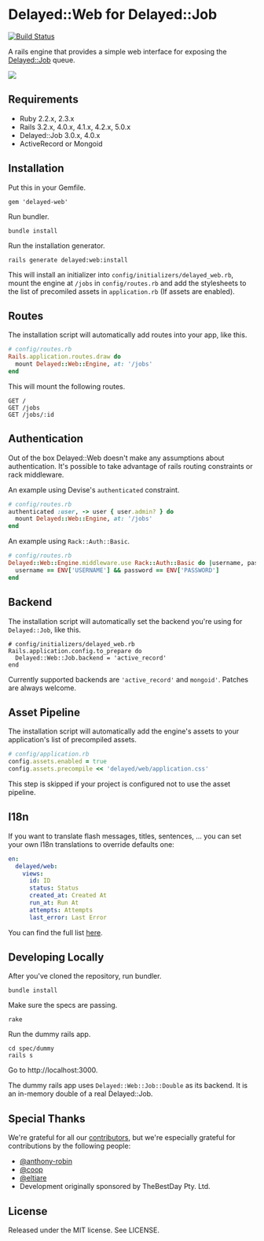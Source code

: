 # Delayed::Web for Delayed::Job

[![Build Status](https://travis-ci.org/tatey/delayed-web.svg?branch=master)](https://travis-ci.org/tatey/delayed-web)

A rails engine that provides a simple web interface for exposing the
[Delayed::Job](https://github.com/collectiveidea/delayed_job) queue.

![](http://f.cl.ly/items/1j2m2g223s3q33140S3H/Screen%20Shot%202013-06-13%20at%2011.47.57%20PM.png)

## Requirements

* Ruby 2.2.x, 2.3.x
* Rails 3.2.x, 4.0.x, 4.1.x, 4.2.x, 5.0.x
* Delayed::Job 3.0.x, 4.0.x
* ActiveRecord or Mongoid

## Installation

Put this in your Gemfile.

    gem 'delayed-web'

Run bundler.

    bundle install

Run the installation generator.

    rails generate delayed:web:install

This will install an initializer into `config/initializers/delayed_web.rb`,
mount the engine at `/jobs` in `config/routes.rb` and add the stylesheets
to the list of precomiled assets in `application.rb` (If assets are
enabled).

## Routes

The installation script will automatically add routes into your app,
like this.

```ruby
# config/routes.rb
Rails.application.routes.draw do
  mount Delayed::Web::Engine, at: '/jobs'
end
```

This will mount the following routes.

    GET /
    GET /jobs
    GET /jobs/:id

## Authentication

Out of the box Delayed::Web doesn't make any assumptions about
authentication. It's possible to take advantage of rails routing
constraints or rack middleware.

An example using Devise's `authenticated` constraint.

```ruby
# config/routes.rb
authenticated :user, -> user { user.admin? } do
  mount Delayed::Web::Engine, at: '/jobs'
end
```

An example using `Rack::Auth::Basic`.

```ruby
# config/routes.rb
Delayed::Web::Engine.middleware.use Rack::Auth::Basic do |username, password|
  username == ENV['USERNAME'] && password == ENV['PASSWORD']
end
```

## Backend

The installation script will automatically set the backend you're using for
`Delayed::Job`, like this.

```
# config/initializers/delayed_web.rb
Rails.application.config.to_prepare do
  Delayed::Web::Job.backend = 'active_record'
end
```

Currently supported backends are `'active_record'` and `mongoid'`. Patches
are always welcome.

## Asset Pipeline

The installation script will automatically add the engine's assets to your
application's list of precompiled assets.

```ruby
# config/application.rb
config.assets.enabled = true
config.assets.precompile << 'delayed/web/application.css'
```

This step is skipped if your project is configured not to use the asset
pipeline.

## I18n

If you want to translate flash messages, titles, sentences, ... you can set your own I18n translations to override defaults one:

```yml
en:
  delayed/web:
    views:
      id: ID
      status: Status
      created_at: Created At
      run_at: Run At
      attempts: Attempts
      last_error: Last Error
```

You can find the full list [here](https://github.com/tatey/delayed-web/blob/master/config/locales/en.yml).

## Developing Locally

After you've cloned the repository, run bundler.

    bundle install

Make sure the specs are passing.

    rake

Run the dummy rails app.

    cd spec/dummy
    rails s

Go to http://localhost:3000.

The dummy rails app uses `Delayed::Web::Job::Double` as its backend.
It is an in-memory double of a real Delayed::Job.

## Special Thanks

We're grateful for all our [contributors](https://github.com/tatey/delayed-web/graphs/contributors),
but we're especially grateful for contributions by the following people:

* [@anthony-robin](https://github.com/anthony-robin)
* [@coop](https://github.com/coop)
* [@eltiare](https://github.com/eltiare)
* Development originally sponsored by TheBestDay Pty. Ltd.

## License

Released under the MIT license. See LICENSE.
